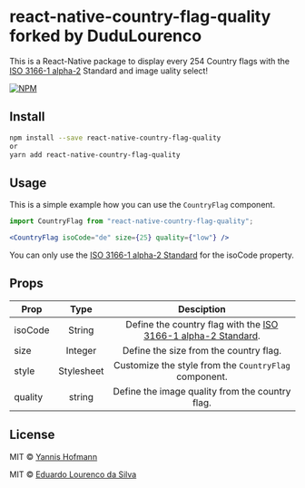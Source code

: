 # react-native-country-flag-quality forked by DuduLourenco

This is a React-Native package to display every 254 Country flags with the [ISO 3166-1 alpha-2](https://en.wikipedia.org/wiki/ISO_3166-1_alpha-2) Standard and image uality select!

[![NPM](https://img.shields.io/npm/v/react-native-country-flag.svg)](https://www.npmjs.com/package/react-native-country-flag)

## Install

```bash
npm install --save react-native-country-flag-quality
or
yarn add react-native-country-flag-quality
```

## Usage

This is a simple example how you can use the `CountryFlag` component.

```jsx
import CountryFlag from "react-native-country-flag-quality";

<CountryFlag isoCode="de" size={25} quality={"low"} />
```

You can only use the [ISO 3166-1 alpha-2 Standard](https://en.wikipedia.org/wiki/ISO_3166-1_alpha-2) for the isoCode property.

## Props

| Prop    |    Type    |                                                    Desciption                                                    |
|---------|:----------:| :--------------------------------------------------------------------------------------------------------------: |
| isoCode |   String   | Define the country flag with the [ISO 3166-1 alpha-2 Standard](https://en.wikipedia.org/wiki/ISO_3166-1_alpha-2). |
| size    |  Integer   |Define the size from the country flag.                                            |
| style   | Stylesheet |Customize the style from the `CountryFlag` component.                             |                              
| quality |   string   |Define the image quality from the country flag.

## License

MIT © [Yannis Hofmann](https://github.com/YannisHofmann)

MIT © [Eduardo Lourenco da Silva](https://github.com/DuduLourenco)
